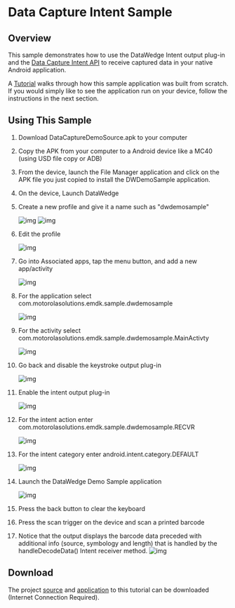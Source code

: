 # Data Capture Intent Sample

## Overview
This sample demonstrates how to use the DataWedge Intent output plug-in and the [Data Capture Intent API](../guide/reference/refdatacaptureintent) to receive captured data in your native Android application. 

A [Tutorial](../guide/tutorial/tutdatacaptureintent) walks through how this sample application was built from scratch. If you would simply like to see the application run on your device, follow the instructions in the next section.

## Using This Sample

1. Download DataCaptureDemoSource.apk to your computer
2. Copy the APK from your computer to a Android device like a MC40 (using USD file copy or ADB)
3. From the device, launch the File Manager application and click on the APK file you just copied to install the DWDemoSample application.
4. On the device, Launch DataWedge
5. Create a new profile and give it a name such as "dwdemosample"

	![img](https://s3-us-west-1.amazonaws.com/launchpad-images/emdk/SampleDataIntent/2.png)
	![img](https://s3-us-west-1.amazonaws.com/launchpad-images/emdk/SampleDataIntent/4.png)
6. Edit the profile

	![img](https://s3-us-west-1.amazonaws.com/launchpad-images/emdk/SampleDataIntent/5.png)
7. Go into Associated apps, tap the menu button, and add a new app/activity

	![img](https://s3-us-west-1.amazonaws.com/launchpad-images/emdk/SampleDataIntent/7.png)
8. For the application select com.motorolasolutions.emdk.sample.dwdemosample

	![img](https://s3-us-west-1.amazonaws.com/launchpad-images/emdk/SampleDataIntent/8.png)
9. For the activity select com.motorolasolutions.emdk.sample.dwdemosample.MainActivty

	![img](https://s3-us-west-1.amazonaws.com/launchpad-images/emdk/SampleDataIntent/9.png)
10. Go back and disable the keystroke output plug-in

	![img](https://s3-us-west-1.amazonaws.com/launchpad-images/emdk/SampleDataIntent/11.png)
11. Enable the intent output plug-in

	![img](https://s3-us-west-1.amazonaws.com/launchpad-images/emdk/SampleDataIntent/12.png)
12. For the intent action enter com.motorolasolutions.emdk.sample.dwdemosample.RECVR

	![img](https://s3-us-west-1.amazonaws.com/launchpad-images/emdk/SampleDataIntent/18.png)
13. For the intent category enter android.intent.category.DEFAULT

	![img](https://s3-us-west-1.amazonaws.com/launchpad-images/emdk/SampleDataIntent/14.png)
14. Launch the DataWedge Demo Sample application

	![img](https://s3-us-west-1.amazonaws.com/launchpad-images/emdk/SampleDataIntent/17.png)
15. Press the back button to clear the keyboard
16. Press the scan trigger on the device and scan a printed barcode
17. Notice that the output displays the barcode data preceded with additional info (source, symbology and length) that is handled by the handleDecodeData() Intent receiver method.
	![img](https://s3-us-west-1.amazonaws.com/launchpad-images/emdk/SampleDataIntent/20.png)

## Download
The project [source](https://s3.amazonaws.com/emdk/Tutorials/DataCaptureDemoSource.zip) and [application](https://s3.amazonaws.com/emdk/Tutorials/DataCaptureDemoApp.apk.zip) to this tutorial can be downloaded (Internet Connection Required).

<a name="theend"></a>



